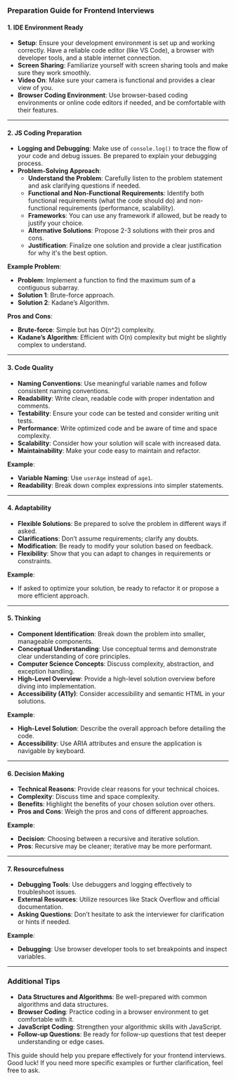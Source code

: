 ### Preparation Guide for Frontend Interviews

#### 1. **IDE Environment Ready**

- **Setup**: Ensure your development environment is set up and working correctly. Have a reliable code editor (like VS Code), a browser with developer tools, and a stable internet connection.
- **Screen Sharing**: Familiarize yourself with screen sharing tools and make sure they work smoothly.
- **Video On**: Make sure your camera is functional and provides a clear view of you.
- **Browser Coding Environment**: Use browser-based coding environments or online code editors if needed, and be comfortable with their features.

---

#### 2. **JS Coding Preparation**

- **Logging and Debugging**: Make use of `console.log()` to trace the flow of your code and debug issues. Be prepared to explain your debugging process.
- **Problem-Solving Approach**:
  - **Understand the Problem**: Carefully listen to the problem statement and ask clarifying questions if needed.
  - **Functional and Non-Functional Requirements**: Identify both functional requirements (what the code should do) and non-functional requirements (performance, scalability).
  - **Frameworks**: You can use any framework if allowed, but be ready to justify your choice.
  - **Alternative Solutions**: Propose 2-3 solutions with their pros and cons.
  - **Justification**: Finalize one solution and provide a clear justification for why it's the best option.

**Example Problem**:
- **Problem**: Implement a function to find the maximum sum of a contiguous subarray.
- **Solution 1**: Brute-force approach.
- **Solution 2**: Kadane’s Algorithm.

**Pros and Cons**:
- **Brute-force**: Simple but has O(n^2) complexity.
- **Kadane’s Algorithm**: Efficient with O(n) complexity but might be slightly complex to understand.

---

#### 3. **Code Quality**

- **Naming Conventions**: Use meaningful variable names and follow consistent naming conventions.
- **Readability**: Write clean, readable code with proper indentation and comments.
- **Testability**: Ensure your code can be tested and consider writing unit tests.
- **Performance**: Write optimized code and be aware of time and space complexity.
- **Scalability**: Consider how your solution will scale with increased data.
- **Maintainability**: Make your code easy to maintain and refactor.

**Example**:
- **Variable Naming**: Use `userAge` instead of `age1`.
- **Readability**: Break down complex expressions into simpler statements.

---

#### 4. **Adaptability**

- **Flexible Solutions**: Be prepared to solve the problem in different ways if asked.
- **Clarifications**: Don’t assume requirements; clarify any doubts.
- **Modification**: Be ready to modify your solution based on feedback.
- **Flexibility**: Show that you can adapt to changes in requirements or constraints.

**Example**:
- If asked to optimize your solution, be ready to refactor it or propose a more efficient approach.

---

#### 5. **Thinking**

- **Component Identification**: Break down the problem into smaller, manageable components.
- **Conceptual Understanding**: Use conceptual terms and demonstrate clear understanding of core principles.
- **Computer Science Concepts**: Discuss complexity, abstraction, and exception handling.
- **High-Level Overview**: Provide a high-level solution overview before diving into implementation.
- **Accessibility (A11y)**: Consider accessibility and semantic HTML in your solutions.

**Example**:
- **High-Level Solution**: Describe the overall approach before detailing the code.
- **Accessibility**: Use ARIA attributes and ensure the application is navigable by keyboard.

---

#### 6. **Decision Making**

- **Technical Reasons**: Provide clear reasons for your technical choices.
- **Complexity**: Discuss time and space complexity.
- **Benefits**: Highlight the benefits of your chosen solution over others.
- **Pros and Cons**: Weigh the pros and cons of different approaches.

**Example**:
- **Decision**: Choosing between a recursive and iterative solution.
- **Pros**: Recursive may be cleaner; iterative may be more performant.

---

#### 7. **Resourcefulness**

- **Debugging Tools**: Use debuggers and logging effectively to troubleshoot issues.
- **External Resources**: Utilize resources like Stack Overflow and official documentation.
- **Asking Questions**: Don’t hesitate to ask the interviewer for clarification or hints if needed.

**Example**:
- **Debugging**: Use browser developer tools to set breakpoints and inspect variables.

---

### **Additional Tips**

- **Data Structures and Algorithms**: Be well-prepared with common algorithms and data structures.
- **Browser Coding**: Practice coding in a browser environment to get comfortable with it.
- **JavaScript Coding**: Strengthen your algorithmic skills with JavaScript.
- **Follow-up Questions**: Be ready for follow-up questions that test deeper understanding or edge cases.

This guide should help you prepare effectively for your frontend interviews. Good luck! If you need more specific examples or further clarification, feel free to ask.